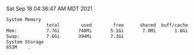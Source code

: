 Sat Sep 18 04:36:47 AM MDT 2021
```bash
System Memory
               total        used        free      shared  buff/cache   available
Mem:           7.7Gi       740Mi       5.1Gi       7.0Mi       1.8Gi       6.6Gi
Swap:          7.6Gi       394Mi       7.3Gi
System Storage
653M	.
```
